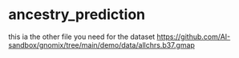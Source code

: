 # ancestry_prediction
this ia the other file you need for the dataset
https://github.com/AI-sandbox/gnomix/tree/main/demo/data/allchrs.b37.gmap 

